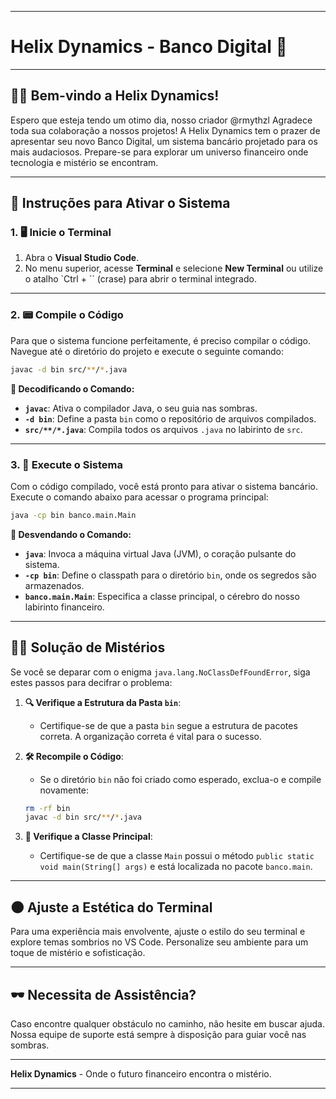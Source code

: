 
---

# **Helix Dynamics - Banco Digital 🏦** 

---

## 🕵️‍♂️ **Bem-vindo a Helix Dynamics!**

Espero que esteja tendo um otimo dia, nosso criador @rmythzl Agradece toda sua colaboração a nossos projetos! A Helix Dynamics tem o prazer de apresentar seu novo Banco Digital, um sistema bancário projetado para os mais audaciosos. Prepare-se para explorar um universo financeiro onde tecnologia e mistério se encontram.

---

## 📂 **Instruções para Ativar o Sistema**

### 1. **🖥️ Inicie o Terminal**

1. Abra o **Visual Studio Code**.
2. No menu superior, acesse **Terminal** e selecione **New Terminal** ou utilize o atalho `Ctrl + `` (crase) para abrir o terminal integrado.

---

### 2. **📟 Compile o Código**

Para que o sistema funcione perfeitamente, é preciso compilar o código. Navegue até o diretório do projeto e execute o seguinte comando:

```bash
javac -d bin src/**/*.java
```

**🔮 Decodificando o Comando:**
- **`javac`**: Ativa o compilador Java, o seu guia nas sombras.
- **`-d bin`**: Define a pasta `bin` como o repositório de arquivos compilados.
- **`src/**/*.java`**: Compila todos os arquivos `.java` no labirinto de `src`.

---

### 3. **🚀 Execute o Sistema**

Com o código compilado, você está pronto para ativar o sistema bancário. Execute o comando abaixo para acessar o programa principal:

```bash
java -cp bin banco.main.Main
```

**🌌 Desvendando o Comando:**
- **`java`**: Invoca a máquina virtual Java (JVM), o coração pulsante do sistema.
- **`-cp bin`**: Define o classpath para o diretório `bin`, onde os segredos são armazenados.
- **`banco.main.Main`**: Especifica a classe principal, o cérebro do nosso labirinto financeiro.

---

## 🕵️‍♀️ **Solução de Mistérios**

Se você se deparar com o enigma `java.lang.NoClassDefFoundError`, siga estes passos para decifrar o problema:

1. **🔍 Verifique a Estrutura da Pasta `bin`**:
   - Certifique-se de que a pasta `bin` segue a estrutura de pacotes correta. A organização correta é vital para o sucesso.

2. **🛠️ Recompile o Código**:
   - Se o diretório `bin` não foi criado como esperado, exclua-o e compile novamente:
   ```bash
   rm -rf bin
   javac -d bin src/**/*.java
   ```

3. **🔑 Verifique a Classe Principal**:
   - Certifique-se de que a classe `Main` possui o método `public static void main(String[] args)` e está localizada no pacote `banco.main`.

---

## 🌑 **Ajuste a Estética do Terminal**

Para uma experiência mais envolvente, ajuste o estilo do seu terminal e explore temas sombrios no VS Code. Personalize seu ambiente para um toque de mistério e sofisticação.

---

## 🕶️ **Necessita de Assistência?**

Caso encontre qualquer obstáculo no caminho, não hesite em buscar ajuda. Nossa equipe de suporte está sempre à disposição para guiar você nas sombras.

---

**Helix Dynamics** - Onde o futuro financeiro encontra o mistério.

---
